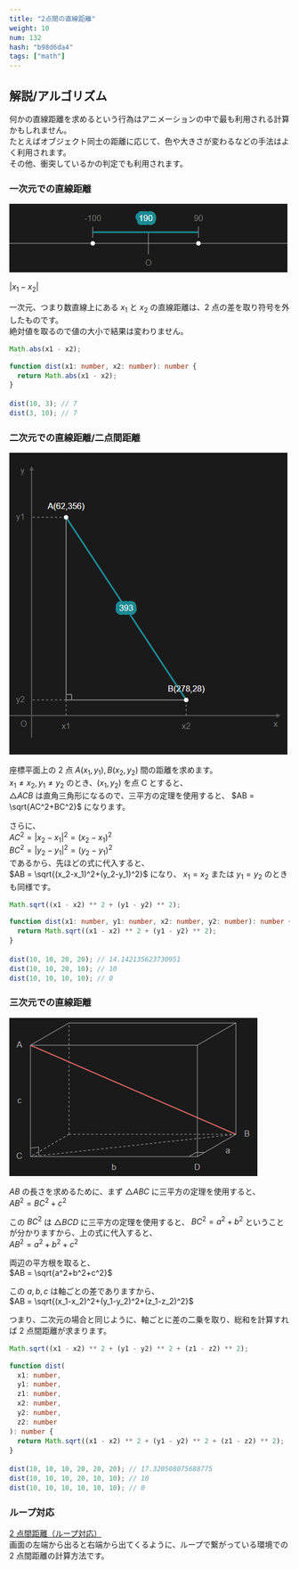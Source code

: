 ```yaml
---
title: "2点間の直線距離"
weight: 10
num: 132
hash: "b98d6da4"
tags: ["math"]
---
```


## 解説/アルゴリズム

何かの直線距離を求めるという行為はアニメーションの中で最も利用される計算かもしれません。  
たとえばオブジェクト同士の距離に応じて、色や大きさが変わるなどの手法はよく利用されます。  
その他、衝突しているかの判定でも利用されます。

### 一次元での直線距離

![](./static/images/b98d6da4/0.png)

$|x_1-x_2|$

一次元、つまり数直線上にある $x_1$ と $x_2$ の直線距離は、2 点の差を取り符号を外したものです。  
絶対値を取るので値の大小で結果は変わりません。

```typescript
Math.abs(x1 - x2);
```

```typescript
function dist(x1: number, x2: number): number {
  return Math.abs(x1 - x2);
}

dist(10, 3); // 7
dist(3, 10); // 7
```

### 二次元での直線距離/二点間距離

![](./static/images/b98d6da4/1.png)

座標平面上の 2 点 $A(x_1, y_1), B(x_2, y_2)$ 間の距離を求めます。  
$x_1 \neq x_2, y_1 \neq y_2$ のとき、$(x_1, y_2)$ を点 C とすると、  
$\triangle ACB$ は直角三角形になるので、三平方の定理を使用すると、
$AB = \sqrt{AC^2+BC^2}$ になります。

さらに、  
$AC^2=|x_2-x_1|^2=(x_2-x_1)^2$  
$BC^2=|y_2-y_1|^2=(y_2-y_1)^2$  
であるから、先ほどの式に代入すると、  
$AB = \sqrt{(x_2-x_1)^2+(y_2-y_1)^2}$ になり、 $x_1 = x_2$ または $y_1 = y_2$ のときも同様です。

```typescript
Math.sqrt((x1 - x2) ** 2 + (y1 - y2) ** 2);
```

```typescript
function dist(x1: number, y1: number, x2: number, y2: number): number {
  return Math.sqrt((x1 - x2) ** 2 + (y1 - y2) ** 2);
}

dist(10, 10, 20, 20); // 14.142135623730951
dist(10, 10, 20, 10); // 10
dist(10, 10, 10, 10); // 0
```

### 三次元での直線距離

![](./static/images/b98d6da4/2.png)

$AB$ の長さを求めるために、まず $\triangle ABC$ に三平方の定理を使用すると、  
$AB^2 = BC^2 + c^2$

この $BC^2$ は $\triangle BCD$ に三平方の定理を使用すると、 $BC^2 = a^2 + b^2$ ということが分かりますから、上の式に代入すると、  
$AB^2 = a^2 + b^2 + c^2$

両辺の平方根を取ると、  
$AB = \sqrt{a^2+b^2+c^2}$

この $a,b,c$ は軸ごとの差でありますから、  
$AB = \sqrt{(x_1-x_2)^2+(y_1-y_2)^2+(z_1-z_2)^2}$

つまり、二次元の場合と同じように、軸ごとに差の二乗を取り、総和を計算すれば 2 点間距離が求まります。

```typescript
Math.sqrt((x1 - x2) ** 2 + (y1 - y2) ** 2 + (z1 - z2) ** 2);
```

```typescript
function dist(
  x1: number,
  y1: number,
  z1: number,
  x2: number,
  y2: number,
  z2: number
): number {
  return Math.sqrt((x1 - x2) ** 2 + (y1 - y2) ** 2 + (z1 - z2) ** 2);
}

dist(10, 10, 10, 20, 20, 20); // 17.320508075688775
dist(10, 10, 10, 20, 10, 10); // 10
dist(10, 10, 10, 10, 10, 10); // 0
```

### ループ対応

[2 点間距離（ループ対応）](/d6bf8d61)  
画面の左端から出ると右端から出てくるように、ループで繋がっている環境での 2 点間距離の計算方法です。
